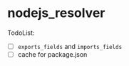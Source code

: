 # nodejs_resolver

TodoList:

- [ ] `exports_fields` and `imports_fields`
- [ ] cache for package.json

